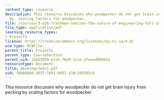 ```yaml
---
content_type: resource
description: This resource discusses why woodpecker do not get brain injury from pecking
  by  scaling factors for woodpecker.
file: /courses/3-a26-freshman-seminar-the-nature-of-engineering-fall-2005/f6b0b88d393f58910d01116c295565c6_peckingv2edit.pdf
file_type: application/pdf
learning_resource_types:
- Projects
license: https://creativecommons.org/licenses/by-nc-sa/4.0/
ocw_type: OCWFile
parent_title: Projects
parent_type: CourseSection
parent_uid: 13e53d59-62a5-76e0-1cce-47eaad0b8642
resourcetype: Document
title: peckingv2edit.pdf
uid: f6b0b88d-393f-5891-0d01-116c295565c6
---
```

This resource discusses why woodpecker do not get brain injury from pecking by  scaling factors for woodpecker.
